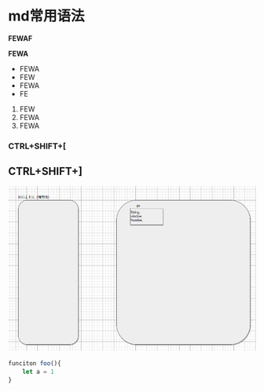 # md常用语法

**FEWAF**

**FEWA**

- FEWA
- FEW
- FEWA
- FE

1. FEW
2. FEWA
3. FEWA

### CTRL+SHIFT+[ 
## CTRL+SHIFT+]

![图片文字](/JavaScript/1.png "悬停提示文本")

```js
funciton foo(){
    let a = 1
}

```
